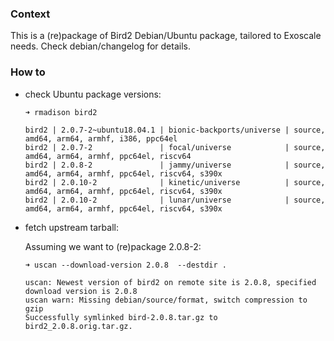 ### Context

This is a (re)package of Bird2 Debian/Ubuntu package, tailored to Exoscale needs.
Check debian/changelog for details.

### How to 

- check Ubuntu package versions:

  ```
  ➜ rmadison bird2

  bird2 | 2.0.7-2~ubuntu18.04.1 | bionic-backports/universe | source, amd64, arm64, armhf, i386, ppc64el
  bird2 | 2.0.7-2               | focal/universe            | source, amd64, arm64, armhf, ppc64el, riscv64
  bird2 | 2.0.8-2               | jammy/universe            | source, amd64, arm64, armhf, ppc64el, riscv64, s390x
  bird2 | 2.0.10-2              | kinetic/universe          | source, amd64, arm64, armhf, ppc64el, riscv64, s390x
  bird2 | 2.0.10-2              | lunar/universe            | source, amd64, arm64, armhf, ppc64el, riscv64, s390x
  ```

- fetch upstream tarball:

  Assuming we want to (re)package 2.0.8-2:

  ```
  ➜ uscan --download-version 2.0.8  --destdir .

  uscan: Newest version of bird2 on remote site is 2.0.8, specified download version is 2.0.8
  uscan warn: Missing debian/source/format, switch compression to gzip
  Successfully symlinked bird-2.0.8.tar.gz to bird2_2.0.8.orig.tar.gz.
  ```
